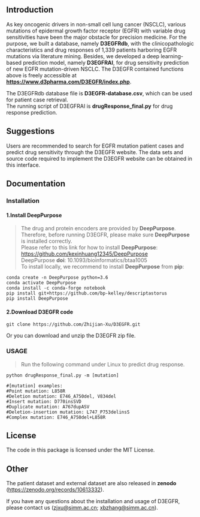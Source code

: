 ## Introduction
As key oncogenic drivers in non-small cell lung cancer (NSCLC), various mutations of epidermal growth factor receptor (EGFR) with variable drug sensitivities have been the major obstacle for precision medicine. For the purpose, we built a database, namely **D3EGFRdb**, with the clinicopathologic characteristics and drug responses of 1,339 patients harboring EGFR mutations via literature mining. Besides, we developed a deep learning-based prediction model, namely **D3EGFRAI**, for drug sensitivity prediction of new EGFR mutation-driven NSCLC. The D3EGFR contained functions above is freely accessible at **https://www.d3pharma.com/D3EGFR/index.php**.

The D3EGFRdb database file is **D3EGFR-database.csv**, which can be used for patient case retrieval.  
The running script of D3EGFRAI is **drugResponse_final.py** for drug response prediction.

## Suggestions
Users are recommended to search for EGFR mutation patient cases and predict drug sensitivity through the D3EGFR website. The data sets and source code required to implement the D3EGFR website can be obtained in this interface.

## Documentation
### Installation
#### 1.Install DeepPurpose  
> The drug and protein encoders are provided by **DeepPurpose**.  
Therefore, before running D3EGFR, please make sure **DeepPurpose** is installed correctly.  
Please refer to this link for how to install **DeepPurpose**: https://github.com/kexinhuang12345/DeepPurpose  
DeepPurpose **doi**: 10.1093/bioinformatics/btaa1005  
To install locally, we recommend to install **DeepPurpose** from **pip**:
```
conda create -n DeepPurpose python=3.6
conda activate DeepPurpose
conda install -c conda-forge notebook
pip install git+https://github.com/bp-kelley/descriptastorus 
pip install DeepPurpose
```

#### 2.Download D3EGFR code
```
git clone https://github.com/Zhijian-Xu/D3EGFR.git
```
Or you can download and unzip the D3EGFR zip file.

### USAGE
> Run the following command under Linux to predict drug response.
```
python drugResponse_final.py -m [mutation]

#[mutation] examples:
#Point mutation: L858R
#Deletion mutation: E746_A750del, V834del
#Insert mutation: D770insSVD
#Duplicate mutation: A767dupASV
#Deletion-insertion mutation: L747_P753delinsS
#Complex mutation: E746_A750del+L858R
```
## License
The code in this package is licensed under the MIT License.

## Other
The patient dataset and external dataset are also released in **zenodo** (https://zenodo.org/records/10613332). 

If you have any questions about the installation and usage of D3EGFR, please contact us (zjxu@simm.ac.cn; xbzhang@simm.ac.cn).
